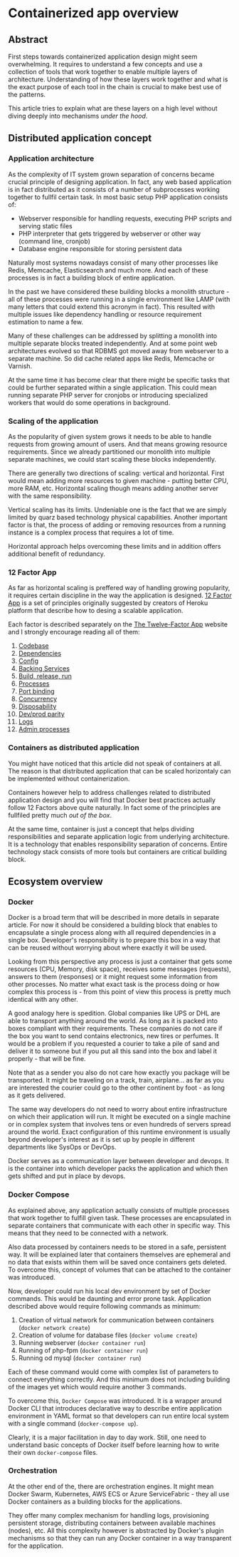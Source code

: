 # Containerized app overview

## Abstract

First steps towards containerized application design might seem overwhelming. It requires to understand a few concepts and use a
collection of tools that work together to enable multiple layers of architecture. Understanding of how these layers work together and
what is the exact purpose of each tool in the chain is crucial to make best use of the patterns.

This article tries to explain what are these layers on a high level without diving deeply into mechanisms _under the hood_.

## Distributed application concept

### Application architecture

As the complexity of IT system grown separation of concerns became crucial principle of designing application. In fact, any web based
application is in fact distributed as it consists of a number of subprocesses working together to fullfil certain task. In most basic
setup PHP application consists of:

* Webserver responsible for handling requests, executing PHP scripts and serving static files
* PHP interpreter that gets triggered by webserver or other way (command line, cronjob)
* Database engine responsible for storing persistent data

Naturally most systems nowadays consist of many other processes like Redis, Memcache, Elasticsearch and much more. And each of these
processes is in fact a building block of entire application.

In the past we have considered these building blocks a monolith structure - all of these processes were running in a single
environment like LAMP (with many letters that could extend this acronym in fact). This resulted with multiple issues like dependency
handling or resource requirement estimation to name a few.

Many of these challenges can be addressed by splitting a monolith into multiple separate blocks treated independently. And at some
point web architectures evolved so that RDBMS got moved away from webserver to a separate machine. So did cache related apps like
Redis, Memcache or Varnish.

At the same time it has become clear that there might be specific tasks that could be further separated within a single application.
This could mean running separate PHP server for cronjobs or introducing specialized workers that would do some operations in
background.

### Scaling of the application

As the popularity of given system grows it needs to be able to handle requests from growing amount of users. And that means growing
resource requirements. Since we already partitioned our monolith into multiple separate machines, we could start scaling these blocks
independently.

There are generally two directions of scaling: vertical and horizontal. First would mean adding more resources to given machine -
putting better CPU, more RAM, etc. Horizontal scaling though means adding another server with the same responsibility.

Vertical scaling has its limits. Undeniable one is the fact that we are simply limited by quarz based technology physical
capabilities. Another important factor is that, the process of adding or removing resources from a running instance is a complex
process that requires a lot of time.

Horizontal approach helps overcoming these limits and in addition offers additional benefit of redundancy.

### 12 Factor App

As far as horizontal scaling is preffered way of handling growing popularity, it requires certain discipline in the way the
application is designed. [12 Factor App](https://12factor.net/) is a set of principles originally suggested by creators of Heroku
platform that describe how to desing a scalable application.

Each factor is described separately on the [The Twelve-Factor App](https://12factor.net) website and I strongly encourage reading all
of them:

1. [Codebase](https://12factor.net/codebase)
2. [Dependencies](https://12factor.net/dependencies)
3. [Config](https://12factor.net/config)
4. [Backing Services](https://12factor.net/backing-services)
5. [Build, release, run](https://12factor.net/build-release-run)
6. [Processes](https://12factor.net/processes)
7. [Port binding](https://12factor.net/port-binding)
8. [Concurrency](https://12factor.net/concurrency)
9. [Disposability](https://12factor.net/disposability)
10. [Dev/prod parity](https://12factor.net/dev-prod-parity)
11. [Logs](https://12factor.net/logs)
12. [Admin processes](https://12factor.net/admin-processes)

### Containers as distributed application

You might have noticed that this article did not speak of containers at all. The reason is that distributed application that can be
scaled horizontaly can be implemented without containerization.

Containers however help to address challenges related to distributed application design and you will find that Docker best practices
actually follow 12 Factors above quite naturally. In fact some of the principles are fullfiled pretty much _out of the box_.

At the same time, container is just a concept that helps dividing responsibilities and separate application logic from underlying
architecture. It is a technology that enables responsibility separation of concerns. Entire technology stack consists of more tools
but containers are critical building block.

## Ecosystem overview

### Docker

Docker is a broad term that will be described in more details in separate article. For now it should be considered a building block
that enables to encapsulate a single process along with all required dependencies in a single box. Developer's responsibility is to
prepare this box in a way that can be reused without worrying about where exactly it will be used. 

Looking from this perspective any process is just a container that gets some resources (CPU, Memory, disk space), receives some
messages (requests), answers to them (responses) or it might request some information from other processes. No matter what exact task
is the process doing or how complex this process is - from this point of view this process is pretty much identical with any other.

A good analogy here is spedition. Global companies like UPS or DHL are able to transport anything around the world. As long as it is
packed into boxes compliant with their requirements. These companies do not care if the box you want to send contains electronics, new
tires or perfumes. It would be a problem if you requested a courier to take a pile of sand and deliver it to someone but if you put
all this sand into the box and label it properly - that will be fine.

Note that as a sender you also do not care how exactly you package will be transported. It might be traveling on a track, train,
airplane... as far as you are interested the courier could go to the other continent by foot - as long as it gets delivered.

The same way developers do not need to worry about entire infrastructure on which their application will run. It might be executed on
a single machine or in complex system that involves tens or even hundreds of servers spread around the world. Exact configuration of
this runtime environment is usually beyond developer's interest as it is set up by people in different departments like SysOps or
DevOps.

Docker serves as a communication layer between developer and devops. It is the container into which developer packs the application
and which then gets shifted and put in place by devops.

### Docker Compose

As explained above, any application actually consists of multiple processes that work together to fulfill given task. These processes
are encapsulated in separate containers that communicate with each other in specific way. This means that they need to be connected
with a network.

Also data processed by containers needs to be stored in a safe, persistent way. It will be explained later that containers themselves
are ephemeral and no data that exists within them will be saved once containers gets deleted. To overcome this, concept of volumes
that can be attached to the container was introduced.

Now, developer could run his local dev environment by set of Docker commands. This would be daunting and error prone task. Application
described above would require following commands as minimum:

1. Creation of virtual network for communication between containers (`docker network create`)
2. Creation of volume for database files (`docker volume create`)
3. Running webserver (`docker container run`)
4. Running of php-fpm (`docker container run`)
5. Running od mysql (`docker container run`)

Each of these command would come with complex list of parameters to connect everything correctly. And this minimum does not including
building of the images yet which would require another 3 commands.

To overcome this, `Docker Compose` was introduced. It is a wrapper around Docker CLI that introduces declarative way to describe
entire application environment in YAML format so that developers can run entire local system with a single command
(`docker-compose up`).

Clearly, it is a major facilitation in day to day work. Still, one need to understand basic concepts of Docker itself before learning
how to write their own `docker-compose` files.

### Orchestration

At the other end of the, there are orchestration engines. It might mean Docker Swarm, Kubernetes, AWS ECS or Azure ServiceFabric -
they all use Docker containers as a building blocks for the applications.

They offer many complex mechanism for handling logs, provisioning persistent storage, distributing containers between available
machines (nodes), etc. All this complexity however is abstracted by Docker's plugin mechanisms so that they can run any Docker
container in a way transparent for the application.
